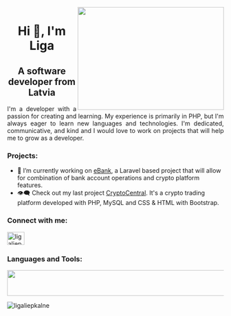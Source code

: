 
<img align="right" width="340" height="240" src="https://cdn.dribbble.com/users/330915/screenshots/3587000/media/cf9c914d04e017ab821bab2ee0bb87cb.gif">

<h1 align="center">Hi 👋, I'm Liga</h1>
<h2 align="center">A software developer from Latvia</h2>

<p align="justify">I'm a developer with a passion for creating and learning. My experience is primarily in PHP, but I'm always eager to learn new languages and technologies. I'm dedicated, communicative, and kind and I would love to work on projects that will help me to grow as a developer. </p>

<h3 align="left">Projects:</h3>
<p align="justify">

- 🔭 I’m currently working on [eBank](https://github.com/LigaLiepkalne/eBank), a Laravel based project that will allow for combination of bank account operations and crypto platform features. 
-	:eye_speech_bubble: Check out my last project [CryptoCentral](https://github.com/LigaLiepkalne/CryptoCentral). It's a crypto trading platform developed with PHP, MySQL and CSS & HTML with Bootstrap.</p>

<h3 align="left">Connect with me:</h3>
<p align="left">
<a href="https://linkedin.com/in/ligaliepkalne" target="blank"><img align="center" src="https://raw.githubusercontent.com/rahuldkjain/github-profile-readme-generator/master/src/images/icons/Social/linked-in-alt.svg" alt="ligaliepkalne" height="30" width="40" /></a>
</p>

<h3 align="left">Languages and Tools:</h3>
<img src="https://user-images.githubusercontent.com/110776571/213458706-2b4d0c0b-7da7-4dd8-ab52-e817201e9c2f.png" width="565" height="60">

<p><img align="left" src="https://github-readme-stats.vercel.app/api/top-langs?username=ligaliepkalne&show_icons=true&locale=en&layout=compact" alt="ligaliepkalne" /></p>
